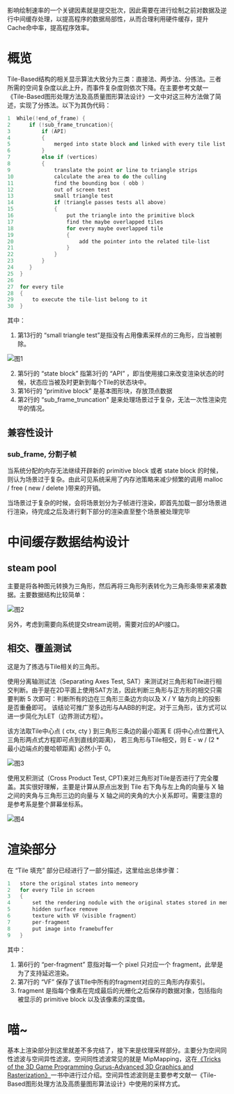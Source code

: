影响绘制速率的一个关键因素就是提交批次，因此需要在进行绘制之前对数据及逆行中间缓存处理，以提高程序的数据局部性，从而合理利用硬件缓存，提升Cache命中率，提高程序效率。

# 概览

Tile-Based结构的相关显示算法大致分为三类：直接法、两步法、分拣法。三者所需的空间复杂度以此上升，而事件复杂度则依次下降。在主要参考文献一《Tile-Based图形处理方法及高质量图形算法设计》一文中对这三种方法做了简述，实现了分拣法。以下为其伪代码：

```cpp
1  While(!end_of_frame) {
2      if (!sub_frame_truncation){
3          if (API)
4          {
5              merged into state block and linked with every tile list
6          }
7          else if (vertices)
8          {
9              translate the point or line to triangle strips
10             calculate the area to do the culling
11             find the bounding box ( obb )
12             out of screen test
13             small triangle test
14             if (triangle passes tests all above)
15             {
16                 put the triangle into the primitive block
17                 find the maybe overlapped tiles
18                 for every maybe overlapped tile
19                 {
20                     add the pointer into the related tile-list
21                 }
22             }
23         }
24     }
25  }
26 
27  for every tile
28  {
29      to execute the tile-list belong to it
30  }
```

其中：

1. 第13行的 “small triangle test”是指没有占用像素采样点的三角形，应当被剔除。


![图1](https://github.com/solaxu/ServalRenderer/blob/master/Notes/Pics/small_triangle_test.png)

2. 第5行的 “state block” 指第3行的 “API” ，即当使用接口来改变渲染状态的时候，状态应当被及时更新到每个Tile的状态块中。
3. 第16行的 “primitive block” 是基本图形块，存放顶点数据
4. 第2行的 “sub_frame_truncation" 是来处理场景过于复杂，无法一次性渲染完毕的情况。

## 兼容性设计

### sub_frame, 分割子帧

当系统分配的内存无法继续开辟新的 primitive block 或者 state block 的时候，则认为场景过于复杂。由此可见系统采用了内存池策略来减少频繁的调用 malloc / free ( new / delete )带来的开销。

当场景过于复杂的时候，会将场景划分为子帧进行渲染，即首先加载一部分场景进行渲染，待完成之后及进行剩下部分的渲染直至整个场景被处理完毕

# 中间缓存数据结构设计

## steam pool

主要是将各种图元转换为三角形，然后再将三角形列表转化为三角形条带来紧凑数据。主要数据结构比较简单：

![图2](https://github.com/solaxu/ServalRenderer/blob/master/Notes/Pics/stream_pool.png)

另外，考虑到需要向系统提交stream说明，需要对应的API接口。

## 相交、覆盖测试

这是为了拣选与Tile相关的三角形。

使用分离轴测试法（Separating Axes Test, SAT）来测试对三角形和Tile进行相交判断。由于是在2D平面上使用SAT方法，因此判断三角形与正方形的相交只需要判断 5 次即可：判断所有的边在三角形三条边方向以及 X / Y 轴方向上的投影是否重叠即可。 该结论可推广至多边形与AABB的判定。对于三角形，该方式可以进一步简化为LET（边界测试方程）。

该方法取Tile中心点 ( ctx, cty ) 到三角形三条边的最小距离 E (将中心点位置代入三角形两点式方程即可点到直线的距离)， 若三角形与Tile相交，则 E - w / (2 * 最小边端点的曼哈顿距离) 必然小于 0。

![图3](https://github.com/solaxu/ServalRenderer/blob/master/Notes/Pics/tile_triangle_intersect.png)


使用叉积测试（Cross Product Test, CPT)来对三角形对Tile是否进行了完全覆盖。其实很好理解，主要是计算从原点出发到 Tile 右下角与左上角的向量与 X 轴之间的夹角与三角形三边的向量与 X 轴之间的夹角的大小关系即可。需要注意的是参考系是整个屏幕坐标系。

![图4](https://github.com/solaxu/ServalRenderer/blob/master/Notes/Pics/cross_product_test.png)

# 渲染部分

在 “Tile 填充” 部分已经进行了一部分描述，这里给出总体步骤：

```cpp
1   store the original states into memeory
2   for every Tile in screen
3   {
4       set the rendering nodule with the original states stored in memory
5       hidden surface remove
6       texture with VF（visible fragment）
7       per-fragment
8       put image into framebuffer
9   }
```

其中：

1. 第6行的 “per-fragment” 意指对每一个 pixel 只对应一个 fragment，此举是为了支持延迟渲染。
2. 第7行的 “VF” 保存了该TIle中所有的fragment对应的三角形内存索引。
3. fragment 是指每个像素在完成最后的光栅化之后保存的数据对象，包括指向被显示的 primitive block 以及该像素的深度值。

# 喵~

基本上渲染部分到这里就差不多完结了，接下来是纹理采样部分。主要分为空间同性滤波与空间异性滤波。空间同性滤波常见的就是 MipMapping，这在[《Tricks of the 3D Game Programming Gurus-Advanced 3D Graphics and Rasterization》](https://www.amazon.com/Tricks-Programming-Gurus-Advanced-Graphics-Rasterization/dp/0672318350/ref=sr_1_1?ie=UTF8&qid=1500621282&sr=8-1&keywords=Andr%C3%A9+LaMothe)一书中进行过介绍。空间异性滤波则是主要参考文献一《Tile-Based图形处理方法及高质量图形算法设计》中使用的采样方式。